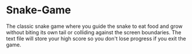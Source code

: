 # Snake-Game
The classic snake game where you guide the snake to eat food and grow without biting its own tail or colliding against the screen boundaries.
The text file will store your high score so you don't lose progress if you exit the game.
